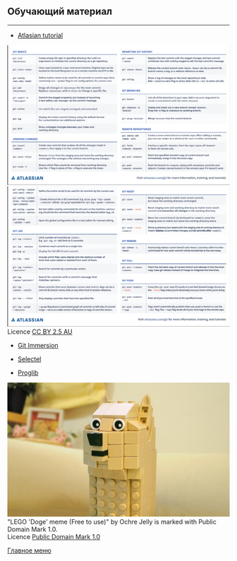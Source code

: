 ## Обучающий материал 
---
- [Atlasian tutorial](https://www.atlassian.com/ru/git/tutorials/setting-up-a-repository)

![](./img/1.png)  
![](./img/2.png)  
Licence [CC BY 2.5 AU](https://creativecommons.org/licenses/by/2.5/au/)

- [Git Immersion](https://gitimmersion.com)

- [Selectel](https://selectel.ru/blog/tutorials/git-setup-and-common-commands/)

- [Proglib](https://proglib.io/p/git-for-half-an-hour)

![](./img/dogo.jpg)
"LEGO 'Doge' meme (Free to use)" by Ochre Jelly is marked with Public Domain Mark 1.0.  
Licence [Public Domain Mark 1.0](https://creativecommons.org/publicdomain/mark/1.0/)

[Главное меню](./readme.md)

